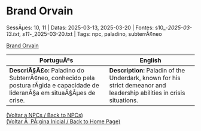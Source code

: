 ﻿
# Brand Orvain

SessÃµes: 10, 11 | Datas: 2025-03-13, 2025-03-20 | Fontes: s10_-_2025-03-13.txt, s11_-_2025-03-20.txt | Tags: npc, paladino, subterrÃ¢neo

[Brand Orvain](brand_orvain.png)

| PortuguÃªs | English |
|-----------|---------|
| **DescriÃ§Ã£o:** Paladino do SubterrÃ¢neo, conhecido pela postura rÃ­gida e capacidade de lideranÃ§a em situaÃ§Ãµes de crise. | **Description:** Paladin of the Underdark, known for his strict demeanor and leadership abilities in crisis situations. |

[(Voltar a NPCs / Back to NPCs)](npcs_list.md)  
[(Voltar Ã  PÃ¡gina Inicial / Back to Home Page)](../../home.md)


























